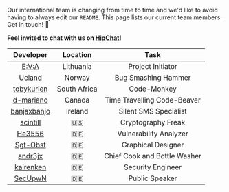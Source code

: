 Our international team is changing from time to time and we'd like to avoid having to always edit our `README`. This page lists our current team members. Get in touch! :love_letter:

**Feel invited to chat with us on [HipChat](https://www.hipchat.com/gWZq5Zyaa)!**

|                              Developer                         |  Location   |              Task            |
|:--------------------------------------------------------------:|:-----------:|:----------------------------:|
|[E:V:A](mailto:a3841c3c@opayq.com)                              | Lithuania   |       Project Initiator      |
|[Ueland](http://h3x.no/)                                        | Norway      |      Bug Smashing Hammer     |
|[tobykurien](http://tobykurien.com/)                            | South Africa|          Code-Monkey         |
|[d-mariano](mailto:dave.mariano1991@gmail.com)                  | Canada      | Time Travelling Code-Beaver  |
|[banjaxbanjo](mailto:mailto:paulkinsella29@yahoo.ie)            | Ireland     |    Silent SMS Specialist     |
|[scintill](mailto:joey@joeyhewitt.com)                          | :us:        |       Cryptography Freak     |
|[He3556](mailto:info@dm-development.de)                         | :de:        |    Vulnerability Analyzer    |
|[Sgt-Obst](http://forum.xda-developers.com/member.php?u=5102584)| :de:        |      Graphical Designer      |
|[andr3jx](mailto:9414f52d@opayq.com)                            | :de:        | Chief Cook and Bottle Washer |
|[kairenken](mailto:mailto:code@koffeinsucht.de)                 | :de:        |       Security Engineer      |
|[SecUpwN](mailto:SecUpwN@protonmail.ch)                         | :de:        |         Public Speaker       |